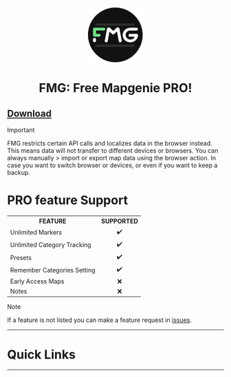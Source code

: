 <p align="center">
  <img src="./src/icons/fmg-icon-128.png" />
  <h1 align="center">FMG: Free Mapgenie PRO!</h1>
</p>

## [Download](https://github.com/V1P3R-FMG/free-map-genie/releases)

> [!IMPORTANT]
> FMG restricts certain API calls and localizes data in the browser instead.
> This means data will not transfer to different devices or browsers. You can always manually > 
> import or export map data using the browser action.
> In case you want to switch browser or devices, or even if you want to keep a backup.

<h1>PRO feature Support</h1>
<table>
	<tr>
		<th>FEATURE</th>
		<th>SUPPORTED</th>
	</tr>
	<tr>
		<td>Unlimited Markers</td>
		<td align="center">✔️</td>
	</tr>
	<tr>
		<td>Unlimited Category Tracking</td>
		<td align="center">✔️</td>
	</tr>
	<tr>
		<td>Presets</td>
		<td align="center">✔️</td>
	</tr>
	<tr>
		<td>Remember Categories Setting</td>
		<td align="center">✔️</td>
	</tr>
	<tr>
		<td>Early Access Maps</td>
		<td align="center">❌</td>
	</tr>
	<tr>
		<td>Notes</td>
		<td align="center">❌</td>
	</tr>
</table>

> [!NOTE]
> If a feature is not listed you can make a feature request in [issues](https://github.com/V1P3R-FMG/free-map-genie/issues).

<hr/>
<h1>Quick Links</h1>
<ul>
	<!-- TODO add tutorials and links to it -->
</ul>

<hr/>
